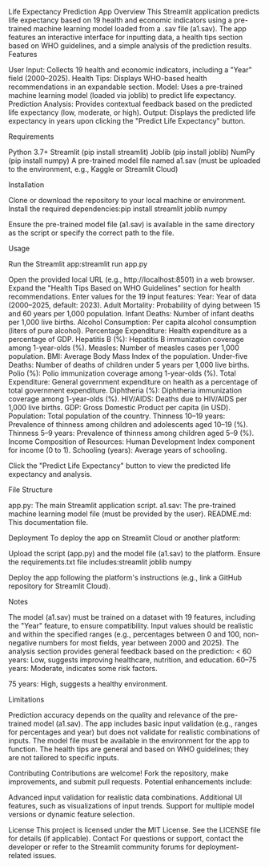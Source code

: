Life Expectancy Prediction App
Overview
This Streamlit application predicts life expectancy based on 19 health and economic indicators using a pre-trained machine learning model loaded from a .sav file (a1.sav). The app features an interactive interface for inputting data, a health tips section based on WHO guidelines, and a simple analysis of the prediction results.
Features

User Input: Collects 19 health and economic indicators, including a "Year" field (2000–2025).
Health Tips: Displays WHO-based health recommendations in an expandable section.
Model: Uses a pre-trained machine learning model (loaded via joblib) to predict life expectancy.
Prediction Analysis: Provides contextual feedback based on the predicted life expectancy (low, moderate, or high).
Output: Displays the predicted life expectancy in years upon clicking the "Predict Life Expectancy" button.

Requirements

Python 3.7+
Streamlit (pip install streamlit)
Joblib (pip install joblib)
NumPy (pip install numpy)
A pre-trained model file named a1.sav (must be uploaded to the environment, e.g., Kaggle or Streamlit Cloud)

Installation

Clone or download the repository to your local machine or environment.
Install the required dependencies:pip install streamlit joblib numpy


Ensure the pre-trained model file (a1.sav) is available in the same directory as the script or specify the correct path to the file.

Usage

Run the Streamlit app:streamlit run app.py


Open the provided local URL (e.g., http://localhost:8501) in a web browser.
Expand the "Health Tips Based on WHO Guidelines" section for health recommendations.
Enter values for the 19 input features:
Year: Year of data (2000–2025, default: 2023).
Adult Mortality: Probability of dying between 15 and 60 years per 1,000 population.
Infant Deaths: Number of infant deaths per 1,000 live births.
Alcohol Consumption: Per capita alcohol consumption (liters of pure alcohol).
Percentage Expenditure: Health expenditure as a percentage of GDP.
Hepatitis B (%): Hepatitis B immunization coverage among 1-year-olds (%).
Measles: Number of measles cases per 1,000 population.
BMI: Average Body Mass Index of the population.
Under-five Deaths: Number of deaths of children under 5 years per 1,000 live births.
Polio (%): Polio immunization coverage among 1-year-olds (%).
Total Expenditure: General government expenditure on health as a percentage of total government expenditure.
Diphtheria (%): Diphtheria immunization coverage among 1-year-olds (%).
HIV/AIDS: Deaths due to HIV/AIDS per 1,000 live births.
GDP: Gross Domestic Product per capita (in USD).
Population: Total population of the country.
Thinness 10–19 years: Prevalence of thinness among children and adolescents aged 10–19 (%).
Thinness 5–9 years: Prevalence of thinness among children aged 5–9 (%).
Income Composition of Resources: Human Development Index component for income (0 to 1).
Schooling (years): Average years of schooling.


Click the "Predict Life Expectancy" button to view the predicted life expectancy and analysis.

File Structure

app.py: The main Streamlit application script.
a1.sav: The pre-trained machine learning model file (must be provided by the user).
README.md: This documentation file.

Deployment
To deploy the app on Streamlit Cloud or another platform:

Upload the script (app.py) and the model file (a1.sav) to the platform.
Ensure the requirements.txt file includes:streamlit
joblib
numpy


Deploy the app following the platform's instructions (e.g., link a GitHub repository for Streamlit Cloud).

Notes

The model (a1.sav) must be trained on a dataset with 19 features, including the "Year" feature, to ensure compatibility.
Input values should be realistic and within the specified ranges (e.g., percentages between 0 and 100, non-negative numbers for most fields, year between 2000 and 2025).
The analysis section provides general feedback based on the prediction: 
< 60 years: Low, suggests improving healthcare, nutrition, and education.
60–75 years: Moderate, indicates some risk factors.

75 years: High, suggests a healthy environment.





Limitations

Prediction accuracy depends on the quality and relevance of the pre-trained model (a1.sav).
The app includes basic input validation (e.g., ranges for percentages and year) but does not validate for realistic combinations of inputs.
The model file must be available in the environment for the app to function.
The health tips are general and based on WHO guidelines; they are not tailored to specific inputs.

Contributing
Contributions are welcome! Fork the repository, make improvements, and submit pull requests. Potential enhancements include:

Advanced input validation for realistic data combinations.
Additional UI features, such as visualizations of input trends.
Support for multiple model versions or dynamic feature selection.

License
This project is licensed under the MIT License. See the LICENSE file for details (if applicable).
Contact
For questions or support, contact the developer or refer to the Streamlit community forums for deployment-related issues.
